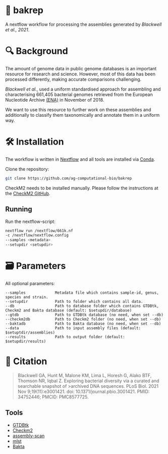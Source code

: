 :microbe: bakrep
=======

A nextflow workflow for processing the assemblies generated by _Blackwell et al., 2021_.

# :mag: Background 

The amount of genome data in public genome databases is an important resource for research and science. However, most of this data has been processed differently, making accurate comparisons challenging.<br>

_Blackwell et al._, used a uniform standardised approach for assembling and characterising 661,405 bacterial genomes retrieved from the European Nucleotide Archive [(ENA)](https://www.ebi.ac.uk/ena/browser/home) in November of 2018.<br>

We want to use this resource to further work on these assemblies and additionally to classify them taxonomically and annotate them in a uniform way.

# :hammer_and_wrench:  Installation  

The workflow is written in [Nextflow](https://www.nextflow.io/docs/latest/index.html) and all tools are installed via [Conda](https://conda.io/projects/conda/en/latest/user-guide/install/index.html).

Clone the repository:

```bash
git clone https://github.com/ag-computational-bio/bakrep
```
CheckM2 needs to be installed manually. Please follow the instructions at the [CheckM2 GitHub](https://github.com/chklovski/CheckM2).

## Running

Run the nextflow-script:

```bash
nextflow run /nextflow/661k.nf 
-c /nextflow/nextflow.config
--samples <metadata> 
--setupdir <setupdir>
```

# 🗃️ Parameters 

All optional parameters:

```
--samples             Metadata file which contains sample-id, genus, species and strain. 
--setupdir            Path to folder which contains all data.
--db                  Path to database folder which contains GTDBtk, Checkm2 and Bakta database (default: $setupdir/database)
--gtdb                Path to GTDBtk database (no need, when set --db)
--checkm2db           Path to Checkm2 folder (no need, when set --db)
--baktadb             Path to Bakta database (no need, when set --db)
--data                Path to input assembly files (default: $setuptdir/assemblies)
--results             Path to output folder (default: $setupdir/results)
```

# :page_facing_up: Citation

>Blackwell GA, Hunt M, Malone KM, Lima L, Horesh G, Alako BTF, Thomson NR, Iqbal Z. Exploring bacterial diversity via a curated and searchable snapshot of >archived DNA sequences. PLoS Biol. 2021 Nov 9;19(11):e3001421. doi: 10.1371/journal.pbio.3001421. PMID: 34752446; PMCID: PMC8577725.

## Tools

- [GTDBtk](https://github.com/Ecogenomics/GTDBTk)
- [Checkm2](https://github.com/chklovski/CheckM2)
- [assembly-scan](https://github.com/rpetit3/assembly-scan)
- [mlst](https://github.com/tseemann/mlst)
- [Bakta](https://github.com/oschwengers/bakta#usage)


